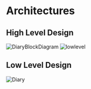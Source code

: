 # Architectures
## High Level Design
![DiaryBlockDiagram](https://user-images.githubusercontent.com/63805043/132371597-bf970d97-9ca3-4613-9d73-44c1b61b9b48.png)
![lowlevel](https://user-images.githubusercontent.com/63805043/132507647-e9daf77f-19cb-45d8-83e2-f9dd3c209310.png)

## Low Level Design
![Diary](https://user-images.githubusercontent.com/63805043/132368565-b8aa4b76-1af1-43f3-aebc-f258bda14d03.png)
